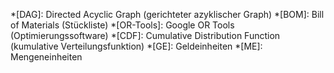 
*[DAG]: Directed Acyclic Graph (gerichteter azyklischer Graph)
*[BOM]: Bill of Materials (Stückliste)
*[OR-Tools]: Google OR Tools (Optimierungssoftware)
*[CDF]: Cumulative Distribution Function (kumulative Verteilungsfunktion)
*[GE]: Geldeinheiten
*[ME]: Mengeneinheiten